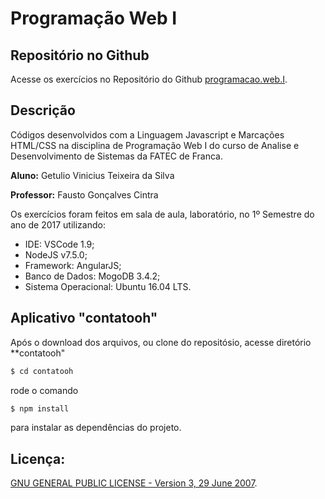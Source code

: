 # Programação Web I

## Repositório no Github

Acesse os exercícios no Repositório do Github [programacao.web.I](https://github.com/getuliovinicius/programacao.web.I).

## Descrição

Códigos desenvolvidos com a Linguagem Javascript e Marcações HTML/CSS na disciplina de Programação Web I do curso de Analise e Desenvolvimento de Sistemas da FATEC de Franca.

**Aluno:** Getulio Vinicius Teixeira da Silva

**Professor:** Fausto Gonçalves Cintra

Os exercícios foram feitos em sala de aula, laboratório, no 1º Semestre do ano de 2017 utilizando:

+ IDE: VSCode 1.9;
+ NodeJS v7.5.0;
+ Framework: AngularJS;
+ Banco de Dados: MogoDB 3.4.2;
+ Sistema Operacional: Ubuntu 16.04 LTS.

## Aplicativo "contatooh"

Após o download dos arquivos, ou clone do repositósio, acesse diretório **contatooh"

``` bash
$ cd contatooh
```
rode o comando

``` bash
$ npm install
```

para instalar as dependências do projeto.

## Licença:

[GNU GENERAL PUBLIC LICENSE - Version 3, 29 June 2007](https://github.com/getuliovinicius/programacao.we.I/blob/master/LICENSE).
